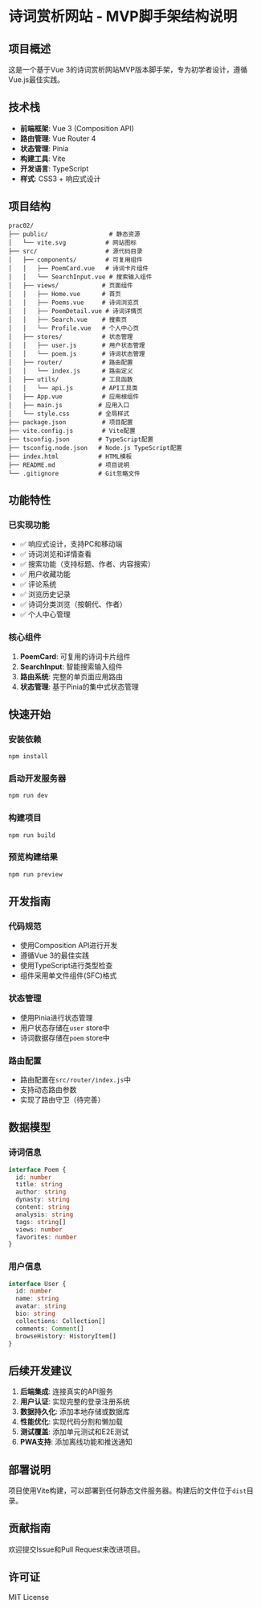 # 诗词赏析网站 - MVP脚手架结构说明

## 项目概述

这是一个基于Vue 3的诗词赏析网站MVP版本脚手架，专为初学者设计，遵循Vue.js最佳实践。

## 技术栈

- **前端框架**: Vue 3 (Composition API)
- **路由管理**: Vue Router 4
- **状态管理**: Pinia
- **构建工具**: Vite
- **开发语言**: TypeScript
- **样式**: CSS3 + 响应式设计

## 项目结构

```
prac02/
├── public/                 # 静态资源
│   └── vite.svg           # 网站图标
├── src/                   # 源代码目录
│   ├── components/        # 可复用组件
│   │   ├── PoemCard.vue   # 诗词卡片组件
│   │   └── SearchInput.vue # 搜索输入组件
│   ├── views/            # 页面组件
│   │   ├── Home.vue      # 首页
│   │   ├── Poems.vue     # 诗词浏览页
│   │   ├── PoemDetail.vue # 诗词详情页
│   │   ├── Search.vue    # 搜索页
│   │   └── Profile.vue   # 个人中心页
│   ├── stores/           # 状态管理
│   │   ├── user.js       # 用户状态管理
│   │   └── poem.js       # 诗词状态管理
│   ├── router/           # 路由配置
│   │   └── index.js      # 路由定义
│   ├── utils/            # 工具函数
│   │   └── api.js        # API工具类
│   ├── App.vue           # 应用根组件
│   ├── main.js          # 应用入口
│   └── style.css        # 全局样式
├── package.json          # 项目配置
├── vite.config.js        # Vite配置
├── tsconfig.json        # TypeScript配置
├── tsconfig.node.json   # Node.js TypeScript配置
├── index.html           # HTML模板
├── README.md            # 项目说明
└── .gitignore           # Git忽略文件
```

## 功能特性

### 已实现功能
- ✅ 响应式设计，支持PC和移动端
- ✅ 诗词浏览和详情查看
- ✅ 搜索功能（支持标题、作者、内容搜索）
- ✅ 用户收藏功能
- ✅ 评论系统
- ✅ 浏览历史记录
- ✅ 诗词分类浏览（按朝代、作者）
- ✅ 个人中心管理

### 核心组件
1. **PoemCard**: 可复用的诗词卡片组件
2. **SearchInput**: 智能搜索输入组件
3. **路由系统**: 完整的单页面应用路由
4. **状态管理**: 基于Pinia的集中式状态管理

## 快速开始

### 安装依赖
```bash
npm install
```

### 启动开发服务器
```bash
npm run dev
```

### 构建项目
```bash
npm run build
```

### 预览构建结果
```bash
npm run preview
```

## 开发指南

### 代码规范
- 使用Composition API进行开发
- 遵循Vue 3的最佳实践
- 使用TypeScript进行类型检查
- 组件采用单文件组件(SFC)格式

### 状态管理
- 使用Pinia进行状态管理
- 用户状态存储在`user` store中
- 诗词数据存储在`poem` store中

### 路由配置
- 路由配置在`src/router/index.js`中
- 支持动态路由参数
- 实现了路由守卫（待完善）

## 数据模型

### 诗词信息
```typescript
interface Poem {
  id: number
  title: string
  author: string
  dynasty: string
  content: string
  analysis: string
  tags: string[]
  views: number
  favorites: number
}
```

### 用户信息
```typescript
interface User {
  id: number
  name: string
  avatar: string
  bio: string
  collections: Collection[]
  comments: Comment[]
  browseHistory: HistoryItem[]
}
```

## 后续开发建议

1. **后端集成**: 连接真实的API服务
2. **用户认证**: 实现完整的登录注册系统
3. **数据持久化**: 添加本地存储或数据库
4. **性能优化**: 实现代码分割和懒加载
5. **测试覆盖**: 添加单元测试和E2E测试
6. **PWA支持**: 添加离线功能和推送通知

## 部署说明

项目使用Vite构建，可以部署到任何静态文件服务器。构建后的文件位于`dist`目录。

## 贡献指南

欢迎提交Issue和Pull Request来改进项目。

## 许可证

MIT License